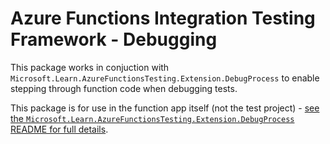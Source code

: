 ﻿# Azure Functions Integration Testing Framework - Debugging

This package works in conjuction with `Microsoft.Learn.AzureFunctionsTesting.Extension.DebugProcess` to enable stepping through function
code when debugging tests.

This package is for use in the function app itself (not the test project) - [see the `Microsoft.Learn.AzureFunctionsTesting.Extension.DebugProcess` README for full details](../Microsoft.Learn.AzureFunctionsTesting.Extension.DebugProcess/README.md).

